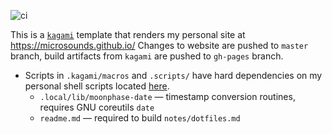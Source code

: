 ![ci]

This is a [`kagami`][kagami] template that renders my personal site at <https://microsounds.github.io/>
Changes to website are pushed to `master` branch, build artifacts from `kagami` are pushed to `gh-pages` branch.

* Scripts in `.kagami/macros` and `.scripts/` have hard dependencies on my personal shell scripts located [here][atelier].
	* `.local/lib/moonphase-date` — timestamp conversion routines, requires GNU coreutils `date`
	* `readme.md` — required to build `notes/dotfiles.md`

[kagami]: https://github.com/microsounds/kagami
[atelier]: https://github.com/microsounds/atelier
[ci]: https://github.com/microsounds/microsounds.github.io/actions/workflows/build.yml/badge.svg
